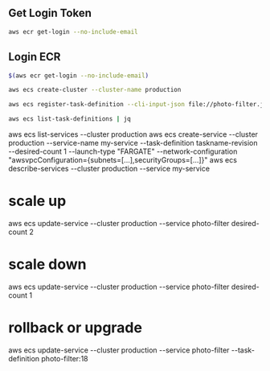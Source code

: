 ## Get Login Token

```sh
aws ecr get-login --no-include-email
```

## Login ECR 
```sh
$(aws ecr get-login --no-include-email)
```

```sh
aws ecs create-cluster --cluster-name production
```

```sh
aws ecs register-task-definition --cli-input-json file://photo-filter.json | jq
```

```sh
aws ecs list-task-definitions | jq
```

aws ecs list-services --cluster production
aws ecs create-service --cluster production --service-name my-service 
    --task-definition taskname-revision --desired-count 1 --launch-type "FARGATE" 
    --network-configuration "awsvpcConfiguration={subnets=[...],securityGroups=[...]}"
aws ecs describe-services --cluster production --service my-service


# scale up 
aws ecs update-service --cluster production --service photo-filter desired-count 2
# scale down
aws ecs update-service --cluster production --service photo-filter desired-count 1
# rollback or upgrade
aws ecs update-service --cluster production --service photo-filter --task-definition photo-filter:18
